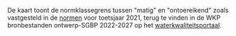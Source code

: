 De kaart toont de normklassegrens tussen "matig" en "ontoereikend" zoals vastgesteld in de [normen](https://www.waterkwaliteitsportaal.nl/WKP.WebApplication/) voor toetsjaar 2021, terug te vinden in de WKP bronbestanden ontwerp-SGBP 2022-2027 op het [waterkwaliteitsportaal](https://www.waterkwaliteitsportaal.nl/).
